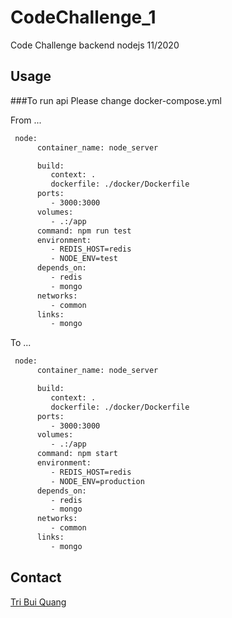 # CodeChallenge_1
Code Challenge backend nodejs 11/2020
## Usage

###To run api
Please change docker-compose.yml 

From ...
```sh
 node:
      container_name: node_server

      build:
         context: .
         dockerfile: ./docker/Dockerfile
      ports:
         - 3000:3000
      volumes:
         - .:/app
      command: npm run test
      environment:
         - REDIS_HOST=redis
         - NODE_ENV=test
      depends_on:
         - redis
         - mongo
      networks:
         - common
      links:
         - mongo

```
To ...
```sh
 node:
      container_name: node_server

      build:
         context: .
         dockerfile: ./docker/Dockerfile
      ports:
         - 3000:3000
      volumes:
         - .:/app
      command: npm start
      environment:
         - REDIS_HOST=redis
         - NODE_ENV=production
      depends_on:
         - redis
         - mongo
      networks:
         - common
      links:
         - mongo

```

## Contact 
[Tri Bui Quang](https://github.com/TriBuiQuang)
